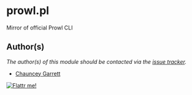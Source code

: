 prowl.pl
========

Mirror of official Prowl CLI

## Author(s)

*The author(s) of this module should be contacted via the [issue tracker][issue_tracker].*

  - [Chauncey Garrett][chauncey-garrett]

[![][flattr_img]][flattr]

[issue_tracker]:     https://github.com/chauncey-garrett/marked/issues     "chauncey-garrett/prowl.pl/issues"
[chauncey-garrett]:  https://github.com/chauncey-garrett                   "chauncey-garrett"
[flattr_img]:        https://api.flattr.com/button/flattr-badge-large.png  "Flattr me!"
[flattr]:            https://flattr.com/submit/auto?user_id=vrtcl1dvoshun&url=https://github.com/chauncey-garrett/prowl.pl


